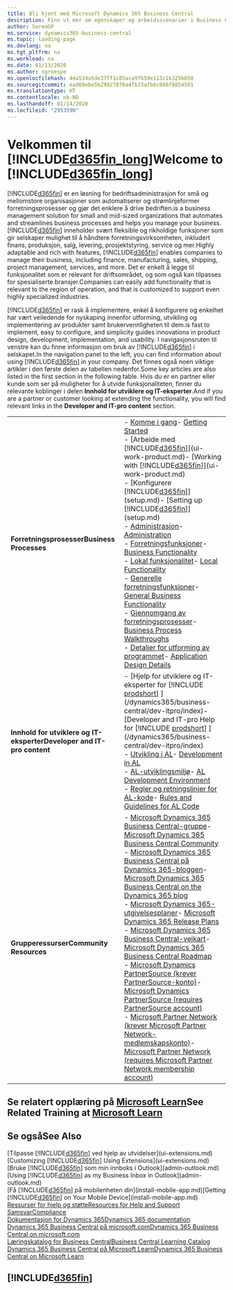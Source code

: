 ```yaml
---
title: Bli kjent med Microsoft Dynamics 365 Business Central
description: Finn ut mer om egenskaper og arbeidsscenarier i Business Central, en løsning for bedriftsadministrasjon for små og mellomstore organisasjoner.
author: SorenGP
ms.service: dynamics365-business-central
ms.topic: landing-page
ms.devlang: na
ms.tgt_pltfrm: na
ms.workload: na
ms.date: 01/13/2020
ms.author: sgroespe
ms.openlocfilehash: 44a534a5de37ff1c85aca9f659e113c1b325b850
ms.sourcegitcommit: ead69ebe5b29927876a4fb23afb6c066f8854591
ms.translationtype: HT
ms.contentlocale: nb-NO
ms.lasthandoff: 01/14/2020
ms.locfileid: "2953590"
---
```

# <a name="welcome-to-included365fin_longincludesd365fin_long_mdmd"></a><span data-ttu-id="f21e1-103">Velkommen til [!INCLUDE[d365fin_long](includes/d365fin_long_md.md)]</span><span class="sxs-lookup"><span data-stu-id="f21e1-103">Welcome to [!INCLUDE[d365fin_long](includes/d365fin_long_md.md)]</span></span>
[!INCLUDE[d365fin](includes/d365fin_md.md)] <span data-ttu-id="f21e1-104">er en løsning for bedriftsadministrasjon for små og mellomstore organisasjoner som automatiserer og strømlinjeformer forretningsprosesser og gjør det enklere å drive bedriften.</span><span class="sxs-lookup"><span data-stu-id="f21e1-104">is a business management solution for small and mid-sized organizations that automates and streamlines business processes and helps you manage your business.</span></span> <span data-ttu-id="f21e1-105">[!INCLUDE[d365fin](includes/d365fin_md.md)] inneholder svært fleksible og rikholdige funksjoner som gir selskaper mulighet til å håndtere forretningsvirksomheten, inkludert finans, produksjon, salg, levering, prosjektstyring, service og mer.</span><span class="sxs-lookup"><span data-stu-id="f21e1-105">Highly adaptable and rich with features, [!INCLUDE[d365fin](includes/d365fin_md.md)] enables companies to manage their business, including finance, manufacturing, sales, shipping, project management, services, and more.</span></span> <span data-ttu-id="f21e1-106">Det er enkelt å legge til funksjonalitet som er relevant for driftsområdet, og som også kan tilpasses for spesialiserte bransjer.</span><span class="sxs-lookup"><span data-stu-id="f21e1-106">Companies can easily add functionality that is relevant to the region of operation, and that is customized to support even highly specialized industries.</span></span>

[!INCLUDE[d365fin](includes/d365fin_md.md)] <span data-ttu-id="f21e1-107">er rask å implementere, enkel å konfigurere og enkelhet har vært veiledende for nyskaping innenfor utforming, utvikling og implementering av produkter samt brukervennligheten til dem.</span><span class="sxs-lookup"><span data-stu-id="f21e1-107">is fast to implement, easy to configure, and simplicity guides innovations in product design, development, implementation, and usability.</span></span> <span data-ttu-id="f21e1-108">I navigasjonsruten til venstre kan du finne informasjon om bruk av [!INCLUDE[d365fin](includes/d365fin_md.md)] i selskapet.</span><span class="sxs-lookup"><span data-stu-id="f21e1-108">In the navigation panel to the left, you can find information about using [!INCLUDE[d365fin](includes/d365fin_md.md)] in your company.</span></span> <span data-ttu-id="f21e1-109">Det finnes også noen viktige artikler i den første delen av tabellen nedenfor.</span><span class="sxs-lookup"><span data-stu-id="f21e1-109">Some key articles are also listed in the first section in the following table.</span></span> <span data-ttu-id="f21e1-110">Hvis du er en partner eller kunde som ser på muligheter for å utvide funksjonaliteten, finner du relevante koblinger i delen **Innhold for utviklere og IT-eksperter**.</span><span class="sxs-lookup"><span data-stu-id="f21e1-110">And if you are a partner or customer looking at extending the functionality, you will find relevant links in the **Developer and IT-pro content** section.</span></span>  

|||  
|-|-|  
|<span data-ttu-id="f21e1-111">**Forretningsprosesser**</span><span class="sxs-lookup"><span data-stu-id="f21e1-111">**Business Processes**</span></span>|<span data-ttu-id="f21e1-112">-   [Komme i gang](product-get-started.md)</span><span class="sxs-lookup"><span data-stu-id="f21e1-112">-   [Getting Started](product-get-started.md)</span></span><br /><span data-ttu-id="f21e1-113">-   [Arbeide med [!INCLUDE[d365fin](includes/d365fin_md.md)]](ui-work-product.md)</span><span class="sxs-lookup"><span data-stu-id="f21e1-113">-   [Working with [!INCLUDE[d365fin](includes/d365fin_md.md)]](ui-work-product.md)</span></span><br /><span data-ttu-id="f21e1-114">-   [Konfigurere [!INCLUDE[d365fin](includes/d365fin_md.md)]](setup.md)</span><span class="sxs-lookup"><span data-stu-id="f21e1-114">-   [Setting up [!INCLUDE[d365fin](includes/d365fin_md.md)]](setup.md)</span></span><br /><span data-ttu-id="f21e1-115">-   [Administrasjon](admin-setup-and-administration.md)</span><span class="sxs-lookup"><span data-stu-id="f21e1-115">-   [Administration](admin-setup-and-administration.md)</span></span><br /><span data-ttu-id="f21e1-116">-   [Forretningsfunksjoner](across-business-functionality.md)</span><span class="sxs-lookup"><span data-stu-id="f21e1-116">-   [Business Functionality](across-business-functionality.md)</span></span><br /><span data-ttu-id="f21e1-117">-   [Lokal funksjonalitet](LocalFunctionality/Austria/austria-local-functionality.md)</span><span class="sxs-lookup"><span data-stu-id="f21e1-117">-   [Local Functionality](LocalFunctionality/Austria/austria-local-functionality.md)</span></span><br /><span data-ttu-id="f21e1-118">-   [Generelle forretningsfunksjoner](ui-across-business-areas.md)</span><span class="sxs-lookup"><span data-stu-id="f21e1-118">-   [General Business Functionality](ui-across-business-areas.md)</span></span><br /><span data-ttu-id="f21e1-119">-   [Gjennomgang av forretningsprosesser](walkthrough-business-process-walkthroughs.md)</span><span class="sxs-lookup"><span data-stu-id="f21e1-119">-   [Business Process Walkthroughs](walkthrough-business-process-walkthroughs.md)</span></span><br /><span data-ttu-id="f21e1-120">-   [Detaljer for utforming av programmet](design-details-application-design.md)</span><span class="sxs-lookup"><span data-stu-id="f21e1-120">-   [Application Design Details](design-details-application-design.md)</span></span>|  
|<span data-ttu-id="f21e1-121">**Innhold for utviklere og IT-eksperter**</span><span class="sxs-lookup"><span data-stu-id="f21e1-121">**Developer and IT-pro content**</span></span>|<span data-ttu-id="f21e1-122">-   [Hjelp for utviklere og IT-eksperter for [!INCLUDE [prodshort](includes/prodshort.md)] ](/dynamics365/business-central/dev-itpro/index)</span><span class="sxs-lookup"><span data-stu-id="f21e1-122">-   [Developer and IT-pro Help for [!INCLUDE [prodshort](includes/prodshort.md)] ](/dynamics365/business-central/dev-itpro/index)</span></span><br /><span data-ttu-id="f21e1-123">-   [Utvikling i AL](/dynamics365/business-central/dev-itpro/developer/devenv-dev-overview)</span><span class="sxs-lookup"><span data-stu-id="f21e1-123">-   [Development in AL](/dynamics365/business-central/dev-itpro/developer/devenv-dev-overview)</span></span><br /><span data-ttu-id="f21e1-124">-   [AL-utviklingsmiljø](/dynamics365/business-central/dev-itpro/developer/devenv-reference-overview)</span><span class="sxs-lookup"><span data-stu-id="f21e1-124">-   [AL Development Environment](/dynamics365/business-central/dev-itpro/developer/devenv-reference-overview)</span></span><br /><span data-ttu-id="f21e1-125">-   [Regler og retningslinjer for AL-kode](/dynamics365/business-central/dev-itpro/compliance/apptest-overview)</span><span class="sxs-lookup"><span data-stu-id="f21e1-125">-   [Rules and Guidelines for AL Code](/dynamics365/business-central/dev-itpro/compliance/apptest-overview)</span></span>|  
|<span data-ttu-id="f21e1-126">**Grupperessurser**</span><span class="sxs-lookup"><span data-stu-id="f21e1-126">**Community Resources**</span></span>|<span data-ttu-id="f21e1-127">-   [Microsoft Dynamics 365 Business Central-gruppe](https://community.dynamics.com/business)</span><span class="sxs-lookup"><span data-stu-id="f21e1-127">-   [Microsoft Dynamics 365 Business Central Community](https://community.dynamics.com/business)</span></span><br /><span data-ttu-id="f21e1-128">-   [Microsoft Dynamics 365 Business Central på Dynamics 365-bloggen](https://cloudblogs.microsoft.com/dynamics365/it/product/business-central/)</span><span class="sxs-lookup"><span data-stu-id="f21e1-128">-   [Microsoft Dynamics 365 Business Central on the Dynamics 365 blog](https://cloudblogs.microsoft.com/dynamics365/it/product/business-central/)</span></span><br /><span data-ttu-id="f21e1-129">-   [Microsoft Dynamics 365-utgivelsesplaner](https://go.microsoft.com/fwlink/?linkid=2047422)</span><span class="sxs-lookup"><span data-stu-id="f21e1-129">-   [Microsoft Dynamics 365 Release Plans](https://go.microsoft.com/fwlink/?linkid=2047422)</span></span><br /><span data-ttu-id="f21e1-130">-   [Microsoft Dynamics 365 Business Central-veikart](https://dynamics.microsoft.com/roadmap/business-central/)</span><span class="sxs-lookup"><span data-stu-id="f21e1-130">-   [Microsoft Dynamics 365 Business Central Roadmap](https://dynamics.microsoft.com/roadmap/business-central/)</span></span><br /><span data-ttu-id="f21e1-131">-   [Microsoft Dynamics PartnerSource \(krever PartnerSource-konto\)](https://mbs.microsoft.com/partnersource)</span><span class="sxs-lookup"><span data-stu-id="f21e1-131">-   [Microsoft Dynamics PartnerSource \(requires PartnerSource account\)](https://mbs.microsoft.com/partnersource)</span></span><br /><span data-ttu-id="f21e1-132">-   [Microsoft Partner Network \(krever Microsoft Partner Network-medlemskapskonto\)](https://mspartner.microsoft.com/en/us/windows/index.aspx)</span><span class="sxs-lookup"><span data-stu-id="f21e1-132">-   [Microsoft Partner Network \(requires Microsoft Partner Network membership account\)](https://mspartner.microsoft.com/en/us/windows/index.aspx)</span></span>|  

## <a name="see-related-training-at-microsoft-learnlearnbrowseproductsdynamics-business-central"></a><span data-ttu-id="f21e1-133">Se relatert opplæring på [Microsoft Learn](/learn/browse/?products=dynamics-business-central)</span><span class="sxs-lookup"><span data-stu-id="f21e1-133">See Related Training at [Microsoft Learn](/learn/browse/?products=dynamics-business-central)</span></span>

## <a name="see-also"></a><span data-ttu-id="f21e1-134">Se også</span><span class="sxs-lookup"><span data-stu-id="f21e1-134">See Also</span></span>

<span data-ttu-id="f21e1-135">[Tilpasse [!INCLUDE[d365fin](includes/d365fin_md.md)] ved hjelp av utvidelser](ui-extensions.md)</span><span class="sxs-lookup"><span data-stu-id="f21e1-135">[Customizing [!INCLUDE[d365fin](includes/d365fin_md.md)] Using Extensions](ui-extensions.md)</span></span>  
<span data-ttu-id="f21e1-136">[Bruke [!INCLUDE[d365fin](includes/d365fin_md.md)] som min innboks i Outlook](admin-outlook.md)</span><span class="sxs-lookup"><span data-stu-id="f21e1-136">[Using [!INCLUDE[d365fin](includes/d365fin_md.md)] as my Business Inbox in Outlook](admin-outlook.md)</span></span>  
<span data-ttu-id="f21e1-137">[Få [!INCLUDE[d365fin](includes/d365fin_md.md)] på mobilenheten din](install-mobile-app.md)</span><span class="sxs-lookup"><span data-stu-id="f21e1-137">[Getting [!INCLUDE[d365fin](includes/d365fin_md.md)] on Your Mobile Device](install-mobile-app.md)</span></span>  
[<span data-ttu-id="f21e1-138">Ressurser for hjelp og støtte</span><span class="sxs-lookup"><span data-stu-id="f21e1-138">Resources for Help and Support</span></span>](product-help-and-support.md)  
[<span data-ttu-id="f21e1-139">Samsvar</span><span class="sxs-lookup"><span data-stu-id="f21e1-139">Compliance</span></span>](compliance/compliance-overview.md)  
[<span data-ttu-id="f21e1-140">Dokumentasjon for Dynamics 365</span><span class="sxs-lookup"><span data-stu-id="f21e1-140">Dynamics 365 documentation</span></span>](/dynamics365/)  
[<span data-ttu-id="f21e1-141">Dynamics 365 Business Central på microsoft.com</span><span class="sxs-lookup"><span data-stu-id="f21e1-141">Dynamics 365 Business Central on microsoft.com</span></span>](https://dynamics.microsoft.com/business-central/overview/)  
[<span data-ttu-id="f21e1-142">Læringskatalog for Business Central</span><span class="sxs-lookup"><span data-stu-id="f21e1-142">Business Central Learning Catalog</span></span>](readiness/readiness-learning-catalog.md)  
[<span data-ttu-id="f21e1-143">Dynamics 365 Business Central på Microsoft Learn</span><span class="sxs-lookup"><span data-stu-id="f21e1-143">Dynamics 365 Business Central on Microsoft Learn</span></span>](/learn/browse/?products=dynamics-business-central)  


## [!INCLUDE[d365fin](includes/free_trial_md.md)]
